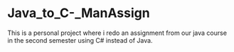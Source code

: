 # Java_to_C-_ManAssign
This is a personal project where i redo an assignment from our java course in the second semester using C# instead of Java.
